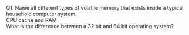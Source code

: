 <question has-input>
  Q1. Name all different types of volatile memory that exists inside a typical household computer system.
  <div slot="hint"></div>
  <div slot="answer">CPU cache and RAM</div>
</question>

<div>
  <panel header=":computer:" minimized>
    <question has-input>
      What is the difference between a 32 bit and 64 bit operating system?
  </panel>
</div>

